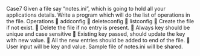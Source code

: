 Case7
Given a file say “notes.ini”, which is going to hold all your applications details. Write a
program which will do the list of operations in the file.
Operations
 addconfig
 deleteconfig
 listconfig
 Create the file if not exist.
 Delete the file if no entry is present.
 Always key should be unique and case sensitive
 Existing key passed, should update the key with new value.
 All the new entries should be added to end of the file.
 User input will be key and value. Sample file of notes.ini will be shared.
